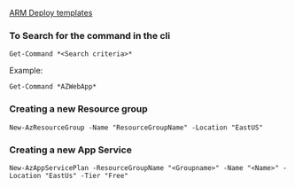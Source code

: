 [ARM Deploy templates](https://github.com/gottagetgit/ARMDeploy)

### To Search for the command in the cli

`Get-Command *<Search criteria>*`

Example:

`Get-Command *AZWebApp*`

### Creating a new Resource group

`New-AzResourceGroup -Name "ResourceGroupName" -Location "EastUS"`

### Creating a new App Service

`New-AzAppServicePlan -ResourceGroupName "<Groupname>" -Name "<Name>" -Location "EastUs" -Tier "Free"`
